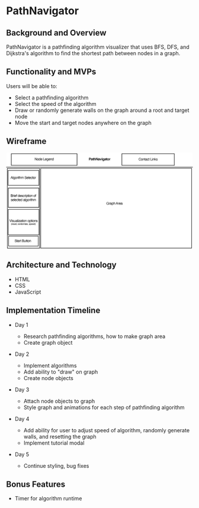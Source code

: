 # PathNavigator

## Background and Overview
PathNavigator is a pathfinding algorithm visualizer that uses BFS, DFS, and Dijkstra's algorithm to find the shortest path between nodes in a graph.

## Functionality and MVPs
Users will be able to:
  - Select a pathfinding algorithm
  - Select the speed of the algorithm
  - Draw or randomly generate walls on the graph around a root and target node
  - Move the start and target nodes anywhere on the graph

## Wireframe

<div align="center">
  <img src="src/images/pathnavigatorwireframe.png" alt="wireframe" width="1000" style="vertical-align:middle">
</div>

## Architecture and Technology
  - HTML
  - CSS
  - JavaScript

## Implementation Timeline
  - Day 1
    - Research pathfinding algorithms, how to make graph area
    - Create graph object
  
  - Day 2
    - Implement algorithms 
    - Add ability to "draw" on graph
    - Create node objects
    
  - Day 3
    - Attach node objects to graph
    - Style graph and animations for each step of pathfinding algorithm
    
  - Day 4
    - Add ability for user to adjust speed of algorithm, randomly generate walls, and resetting the graph
    - Implement tutorial modal
    
  - Day 5
    - Continue styling, bug fixes 
    
## Bonus Features
  - Timer for algorithm runtime
